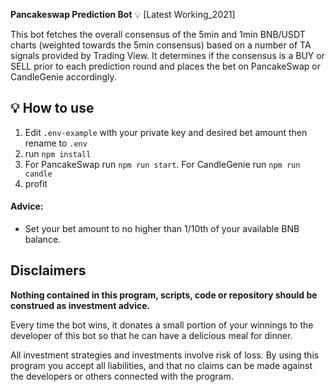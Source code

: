 <strong>Pancakeswap Prediction Bot</strong> 💡 [Latest Working_2021]

This bot fetches the overall consensus of the 5min and 1min BNB/USDT charts (weighted towards the 5min consensus) based on a number of TA signals provided by Trading View. It determines if the consensus is a BUY or SELL prior to each prediction round and places the bet on PancakeSwap or CandleGenie accordingly.

## 💡 How to use

1. Edit `.env-example` with your private key and desired bet amount then rename to `.env`
2. run `npm install`
3. For PancakeSwap run `npm run start`. For CandleGenie run `npm run candle`
4. profit



#### Advice:
- Set your bet amount to no higher than 1/10th of your available BNB balance.


## Disclaimers

**Nothing contained in this program, scripts, code or repository should be construed as investment advice.**

Every time the bot wins, it donates a small portion of your winnings to the  developer of this bot so that he can have a delicious meal for dinner.

All investment strategies and investments involve risk of loss.
By using this program you accept all liabilities, and that no claims can be made against the developers or others connected with the program.
